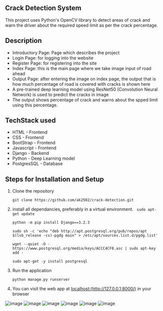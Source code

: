 ## Crack Detection System

This project uses Python's OpenCV library to detect areas of crack and warn the driver about the required speed limit as per the crack percentage.


## Description

* Introductory Page: Page which describes the project
* Login Page: for logging into the website
* Register Page: for registering into the site
* Index Page: this is the main page where we take image input of road ahead
* Output Page: after entering the image on index page, the output that is how much percentage of road is covered with cracks is shown here
* A pre-trained deep learning model using ResNet50 (Convolution Neural Network) is used to predict the cracks in image
* The output shows percentage of crack and warns about the spped limit using this percentage.


## TechStack used

* HTML - Frontend
* CSS - Frontend
* BootStrap - Frontend
* Javascript - Frontend
* Django - Backend
* Python - Deep Learning model
* PostgresSQL - Database


## Steps for Installation and Setup

1. Clone the repository 
    
    `git clone https://github.com/ak2502/crack-detection.git`
 
2. install all dependancies, preferably in a virtual environment.
    `
    sudo apt-get update`
    
    `python -m pip install Django==3.2.3`
    
    `sudo sh -c 'echo "deb http://apt.postgresql.org/pub/repos/apt $(lsb_release -cs)-pgdg main" > /etc/apt/sources.list.d/pgdg.list'`
    
    `wget --quiet -O - https://www.postgresql.org/media/keys/ACCC4CF8.asc | sudo apt-key add -`
    
    `sudo apt-get -y install postgresql`

    
3. Run the application
    
    `python manage.py runserver`
    
4. You can visit the web app at [localhost:(http://127.0.0.1:8000/)](http://127.0.0.1:8000/) in your browser


![image](https://user-images.githubusercontent.com/56317982/125509290-d99f0279-7d6b-4112-84aa-6329f77455c5.png)
![image](https://user-images.githubusercontent.com/56317982/125509409-d2ccb338-d93f-4621-9f31-b47f88088bc3.png)
![image](https://user-images.githubusercontent.com/56317982/125509501-8fcf0452-e043-48db-ad9f-bd1a9b8670db.png)
![image](https://user-images.githubusercontent.com/56317982/125509617-8dcfce87-9d8e-4866-a0f2-6278dd02f4f1.png)
![image](https://user-images.githubusercontent.com/56317982/125509730-d2b03d7a-17cc-4477-8f23-62e2a1fc2b87.png)
![image](https://user-images.githubusercontent.com/56317982/125509766-145782d7-254b-4a01-b684-cc95da9b7840.png)


